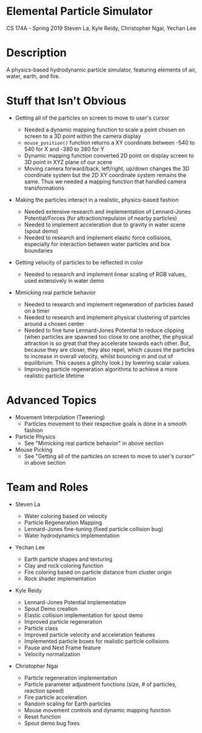 # Elemental Particle Simulator

CS 174A - Spring 2019
Steven La, Kyle Reidy, Christopher Ngai, Yechan Lee

# Description
A physics-based hydrodynamic particle simulator, featuring elements of air, water, earth, and fire.

# Stuff that Isn't Obvious
 
- Getting all of the particles on screen to move to user's cursor
  - Needed a dynamic mapping function to scale a point chosen on screen to a 3D point within the camera display
  - `mouse_position()` function returns a XY coordinate between -540 to 540 for X and -380 to 380 for Y
  - Dynamic mapping function converted 2D point on display screen to 3D point in XYZ plane of our scene 
  - Moving camera forward/back, left/right, up/down changes the 3D coordinate system but the 2D XY coordinate system remains the same. Thus we needed a mapping function that handled camera transformations

- Making the particles interact in a realistic, physics-based fashion
  - Needed extensive research and implementation of Lennard-Jones Potential/Forces (for attraction/repulsion of nearby particles)
  - Needed to implement acceleration due to gravity in water scene (spout demo)
  - Needed to research and implement elastic force collisions, especially for interaction between water particles and box boundaries

- Getting velocity of particles to be reflected in color
  - Needed to research and implement linear scaling of RGB values, used extensively in water demo

- Mimicking real particle behavior
  - Needed to research and implement regeneration of particles based on a timer
  - Needed to research and implement physical clustering of partcles around a chosen center
  - Needed to fine tune Lennard-Jones Potential to reduce clipping (when particles are spawned too close to one another, the physical attraction is so great
    that they accelerate towards each other. But, because they are closer, they also repel, which causes the particles to increase in overall velocity, whilst
    bouncing in and out of equilibrium. This causes a glitchy look.) by lowering scalar values.
  - Improving particle regeneration algorithms to achieve a more realistic particle lifetime

# Advanced Topics

- Movement Interpolation (Tweening)
  - Particles movement to their respective goals is done in a smooth fashion
- Particle Physics
  - See "Mimicking real particle behavior" in above section
- Mouse Picking
  - See "Getting all of the particles on screen to move to user's cursor" in above section

# Team and Roles

- Steven La
  - Water coloring based on velocity
  - Particle Regeneration Mapping
  - Lennard-Jones fine-tuning (fixed particle collision bug)
  - Water hydrodynamics implementation

- Yechan Lee
  - Earth particle shapes and texturing
  - Clay and rock coloring function
  - Fire coloring based on particle distance from cluster origin
  - Rock shader implementation

- Kyle Reidy
  - Lennard-Jones Potential implementation
  - Spout Demo creation
  - Elastic collision implementation for spout demo
  - Improved particle regeneration
  - Particle class
  - Improved particle velocity and acceleration features
  - Implemented particle boxes for realistic particle collisions 
  - Pause and Next Frame feature
  - Velocity normalization

- Christopher Ngai
  - Particle regeneration implementation
  - Particle parameter adjustment functions (size, # of particles, reaction speed)
  - Fire particle acceleration
  - Random scaling for Earth particles
  - Mouse movement controls and dynamic mapping function
  - Reset function
  - Spout demo bug fixes
